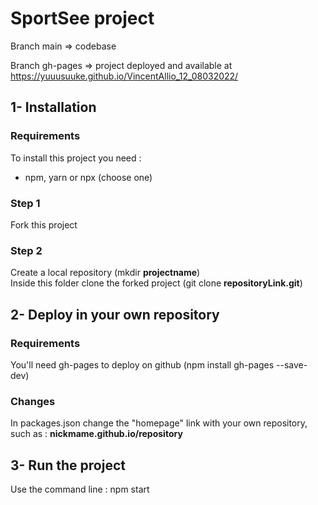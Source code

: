 # SportSee project

Branch main => codebase

Branch gh-pages => project deployed and available at https://yuuusuuke.github.io/VincentAllio_12_08032022/

## 1- Installation
### Requirements

To install this project you need :

- npm, yarn or npx (choose one)

### Step 1

Fork this project

### Step 2

Create a local repository (mkdir **projectname**)  
Inside this folder clone the forked project (git clone **repositoryLink.git**)

## 2- Deploy in your own repository
### Requirements

You'll need gh-pages to deploy on github (npm install gh-pages --save-dev)

### Changes

In packages.json change the "homepage" link with your own repository, such as : **nickmame.github.io/repository**

## 3- Run the project

Use the command line : npm start

